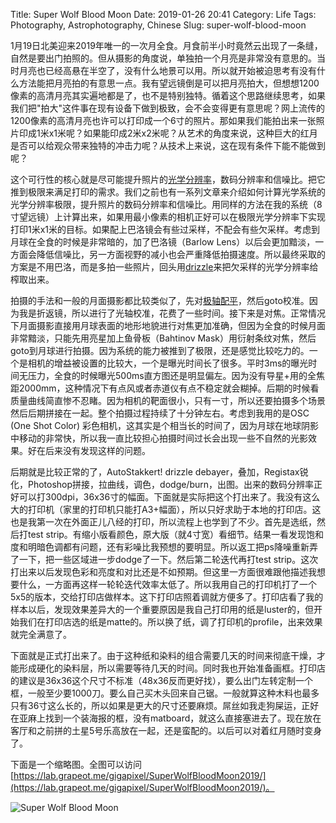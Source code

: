 Title: Super Wolf Blood Moon
Date: 2019-01-26 20:41
Category: Life
Tags: Photography, Astrophotography, Chinese
Slug: super-wolf-blood-moon

1月19日北美迎来2019年唯一的一次月全食。月食前半小时竟然云出现了一条缝，自然是要出门拍照的。但从摄影的角度说，单独拍一个月亮是非常没有意思的。当时月亮也已经高悬在半空了，没有什么地景可以用。所以就开始被迫思考有没有什么方法能把月亮拍的有意思一点。我有望远镜倒是可以把月亮拍大，但想想1200像素的高清月亮其实遍地都是了，也不是特别独特。循着这个思路继续思考，如果我们把"拍大"这件事在现有设备下做到极致，会不会变得更有意思呢？网上流传的1200像素的高清月亮也许可以打印成一个6寸的照片。那如果我们能拍出来一张照片印成1米x1米呢？如果能印成2米x2米呢？从艺术的角度来说，这种巨大的红月是否可以给观众带来独特的冲击力呢？从技术上来说，这在现有条件下能不能做到呢？

这个可行性的核心就是尽可能提升照片的[光学分辨率](/resolution-limit-of-135-system.html)，数码分辨率和信噪比。把它推到极限来满足打印的需求。我们之前也有一系列文章来介绍如何计算光学系统的光学分辨率极限，提升照片的数码分辨率和信噪比。用同样的方法在我的系统（8寸望远镜）上计算出来，如果用最小像素的相机正好可以在极限光学分辨率下实现打印1米x1米的目标。如果配上巴洛镜会有些过采样，不配会有些欠采样。考虑到月球在全食的时候是非常暗的，加了巴洛镜（Barlow Lens）以后会更加黯淡，一方面会降低信噪比，另一方面视野的减小也会严重降低拍摄速度。所以最终采取的方案是不用巴洛，而是多拍一些照片，回头用[drizzle](/drizzle.html)来把欠采样的光学分辨率给榨取出来。

拍摄的手法和一般的月面摄影都比较类似了，先对[极轴配平](/astrophoto-tutorial-2.html)，然后goto校准。因为我是折返镜，所以进行了光轴校准，花费了一些时间。接下来是对焦。正常情况下月面摄影直接用月球表面的地形地貌进行对焦更加准确，但因为全食的时候月面非常黯淡，只能先用亮星加上鱼骨板（Bahtinov Mask）用衍射条纹对焦，然后goto到月球进行拍摄。因为系统的能力被推到了极限，还是感觉比较吃力的。一个是相机的增益被设置的比较大，一个是曝光时间长了很多。平时3ms的曝光时间无压力，全食的时候曝光500ms直方图还是明显偏左。因为没有导星+用的全焦距2000mm，这种情况下有点风或者赤道仪有点不稳定就会糊掉。后期的时候看质量曲线简直惨不忍睹。因为相机的靶面很小，只有一寸，所以还要拍摄多个场景然后后期拼接在一起。整个拍摄过程持续了十分钟左右。考虑到我用的是OSC (One Shot Color) 彩色相机，这其实是个相当长的时间了，因为月球在地球阴影中移动的非常快，所以我一直比较担心拍摄时间过长会出现一些不自然的光影效果。好在后来没有发现这样的问题。

后期就是比较正常的了，AutoStakkert! drizzle debayer，叠加，Registax锐化，Photoshop拼接，拉曲线，调色，dodge/burn，出图。出来的数码分辨率正好可以打300dpi，36x36寸的幅面。下面就是实际把这个打出来了。我没有这么大的打印机（家里的打印机只能打A3+幅面），所以只好求助于本地的打印店。这也是我第一次在外面正儿八经的打印，所以流程上也学到了不少。首先是选纸，然后打test strip。有缩小版看颜色，原大版（就4寸宽）看细节。结果一看发现饱和度和明暗色调都有问题，还有彩噪比我预想的要明显。所以返工把ps降噪重新弄了一下，把一些区域进一步dodge了一下。然后第二轮迭代再打test strip。这次打出来以后发现色彩和亮度和对比还是不如预期。但这里一方面很难跟他描述我想要什么，一方面再这样一轮轮迭代效率太低了。所以我用自己的打印机打了一个5x5的版本，交给打印店做样本。这下打印店照着调就方便多了。打印店看了我的样本以后，发现效果差异大的一个重要原因是我自己打印用的纸是luster的，但开始我们在打印店选的纸是matte的。所以换了纸，调了打印机的profile，出来效果就完全满意了。

下面就是正式打出来了。由于这种纸和染料的组合需要几天的时间来彻底干燥，才能形成硬化的染料层，所以需要等待几天的时间。同时我也开始准备画框。打印店的建议是36x36这个尺寸不标准（48x36反而更好找），要么出门左转定制一个框，一般至少要1000刀。要么自己买木头回来自己锯。一般就算这种木料也最多只有36寸这么长的，所以如果是更大的尺寸还要麻烦。屌丝如我走狗屎运，正好在亚麻上找到一个装海报的框，没有matboard，就这么直接塞进去了。现在放在客厅和之前拼的土星5号乐高放在一起，还是蛮配的。以后可以对着红月随时变身了。

下面是一个缩略图。全图可以访问[https://lab.grapeot.me/gigapixel/SuperWolfBloodMoon2019/](https://lab.grapeot.me/gigapixel/SuperWolfBloodMoon2019/)。

![Super Wolf Blood Moon](/images/moon1500px.jpg)